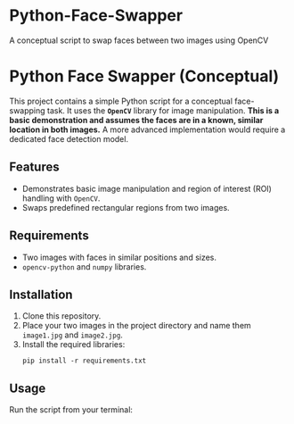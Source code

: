 # Python-Face-Swapper
 A conceptual script to swap faces between two images using OpenCV
# Python Face Swapper (Conceptual)

This project contains a simple Python script for a conceptual face-swapping task. It uses the **`OpenCV`** library for image manipulation. **This is a basic demonstration and assumes the faces are in a known, similar location in both images.** A more advanced implementation would require a dedicated face detection model.

## Features
- Demonstrates basic image manipulation and region of interest (ROI) handling with `OpenCV`.
- Swaps predefined rectangular regions from two images.

## Requirements
- Two images with faces in similar positions and sizes.
- `opencv-python` and `numpy` libraries.

## Installation
1. Clone this repository.
2. Place your two images in the project directory and name them `image1.jpg` and `image2.jpg`.
3. Install the required libraries:
   ```
   pip install -r requirements.txt
   ```

## Usage
Run the script from your terminal:
